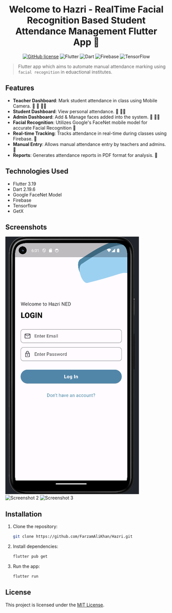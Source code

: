 <h1 align="center">Welcome to Hazri - RealTime Facial Recognition Based Student Attendance Management Flutter App 👋</h1>
<div align="center">
   
  [![GitHub license](https://img.shields.io/github/license/FarzamAliKhan/Hazri)](https://github.com/FarzamAliKhan/Hazri/blob/main/LICENSE) 
  ![Flutter](https://img.shields.io/badge/Flutter-%2302569B.svg?style=for-the-badge&logo=Flutter&logoColor=white)
  ![Dart](https://img.shields.io/badge/dart-%230175C2.svg?style=for-the-badge&logo=dart&logoColor=white)
  ![Firebase](https://img.shields.io/badge/Firebase-039BE5?style=for-the-badge&logo=Firebase&logoColor=white)
  ![TensorFlow](https://img.shields.io/badge/TensorFlow-%23FF6F00.svg?style=for-the-badge&logo=TensorFlow&logoColor=white)

</div>

> Flutter app which aims to automate manual attendance marking using `facial recognition` in eduactional institutes.

## Features

- **Teacher Dashboard**: Mark student attendance in class using Mobile Camera. 📱 📸 🧑‍🏫
- **Student Dashboard**: View personal attendance. 📱 🧑‍🎓
- **Admin Dashboard**: Add & Manage faces added into the system. 📱 👨‍💼
- **Facial Recognition**: Utilizes Google's FaceNet mobile model for accurate Facial Recognition 🙎
- **Real-time Tracking**: Tracks attendance in real-time during classes using Firebase. 📂
- **Manual Entry**: Allows manual attendance entry by teachers and admins. 📑
- **Reports**: Generates attendance reports in PDF format for analysis. 📒

 ## Technologies Used

- Flutter 3.19 
- Dart 2.19.6
- Google FaceNet Model
- Firebase
- Tensorflow
- GetX
  
## Screenshots

![Screenshot 1](/assets/Screenshots/Login.png)
![Screenshot 2](/screenshots/screenshot2.png)
![Screenshot 3](/screenshots/screenshot3.png)


## Installation

1. Clone the repository:

   ```bash
   git clone https://github.com/FarzamAliKhan/Hazri.git
   ```

2. Install dependencies:

   ```bash
   flutter pub get
   ```

3. Run the app:

   ```bash
   flutter run
   ```

## License

This project is licensed under the [MIT License](LICENSE).

